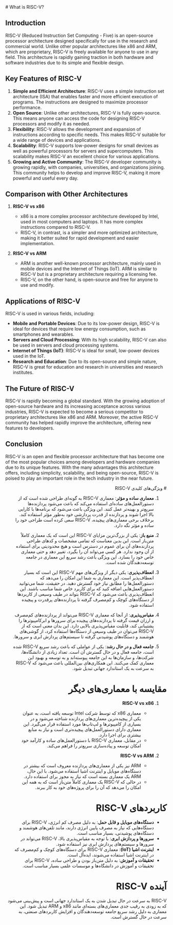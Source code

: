 <div dir="ltr">
# What is RISC-V?

## Introduction

RISC-V (Reduced Instruction Set Computing - Five) is an open-source processor architecture designed specifically for use in the research and commercial world. Unlike other popular architectures like x86 and ARM, which are proprietary, RISC-V is freely available for anyone to use in any field. This architecture is rapidly gaining traction in both hardware and software industries due to its simple and flexible design.

## Key Features of RISC-V
1. **Simple and Efficient Architecture**: RISC-V uses a simple instruction set architecture (ISA) that enables faster and more efficient execution of programs. The instructions are designed to maximize processor performance.
2. **Open Source**: Unlike other architectures, RISC-V is fully open-source. This means anyone can access the code for designing RISC-V processors and modify it as needed.
3. **Flexibility**: RISC-V allows the development and expansion of instructions according to specific needs. This makes RISC-V suitable for a wide range of devices and applications.
4. **Scalability**: RISC-V supports low-power designs for small devices as well as powerful processors for servers and supercomputers. This scalability makes RISC-V an excellent choice for various applications.
5. **Growing and Active Community**: The RISC-V developer community is growing rapidly, with companies, universities, and organizations joining. This community helps to develop and improve RISC-V, making it more powerful and useful every day.

## Comparison with Other Architectures

1. **RISC-V vs x86**
   - x86 is a more complex processor architecture developed by Intel, used in most computers and laptops. It has more complex instructions compared to RISC-V.
   - RISC-V, in contrast, is a simpler and more optimized architecture, making it better suited for rapid development and easier implementation.
   
2. **RISC-V vs ARM**
   - ARM is another well-known processor architecture, mainly used in mobile devices and the Internet of Things (IoT). ARM is similar to RISC-V but is a proprietary architecture requiring a licensing fee.
   - RISC-V, on the other hand, is open-source and free for anyone to use and modify.

## Applications of RISC-V
RISC-V is used in various fields, including:
- **Mobile and Portable Devices**: Due to its low-power design, RISC-V is ideal for devices that require low energy consumption, such as smartphones and wearables.
- **Servers and Cloud Processing**: With its high scalability, RISC-V can also be used in servers and cloud processing systems.
- **Internet of Things (IoT)**: RISC-V is ideal for small, low-power devices used in the IoT.
- **Research and Education**: Due to its open-source and simple nature, RISC-V is great for education and research in universities and research institutes.

## The Future of RISC-V
RISC-V is rapidly becoming a global standard. With the growing adoption of open-source hardware and its increasing acceptance across various industries, RISC-V is expected to become a serious competitor to proprietary architectures like x86 and ARM. Moreover, the active RISC-V community has helped rapidly improve the architecture, offering new features to developers.

## Conclusion
RISC-V is an open and flexible processor architecture that has become one of the most popular choices among developers and hardware companies due to its unique features. With the many advantages this architecture offers, including simplicity, scalability, and being open-source, RISC-V is poised to play an important role in the tech industry in the near future.
</div>

<div dir="rtl">
# ویژگی‌های کلیدی RISC-V

1. **معماری ساده و مؤثر**: معماری RISC-V به گونه‌ای طراحی شده است که از دستورالعمل‌های ساده‌ای استفاده می‌کند که باعث می‌شود پردازنده‌ها سریع‌تر و بهینه‌تر عمل کنند. این ویژگی باعث می‌شود که برنامه‌ها با کارایی بالا اجرا شوند و پردازنده از قدرت پردازشی خود به‌طور مؤثر استفاده کند. برخلاف برخی معماری‌های پیچیده، RISC-V سعی کرده است طراحی خود را ساده و مؤثر نگه دارد.
  
2. **منبع باز**: یکی از بزرگ‌ترین مزایای RISC-V این است که یک معماری کاملاً متن‌باز است. این بدین معناست که تمامی مشخصات و کدهای طراحی پردازنده‌های آن برای عموم در دسترس است و هیچ محدودیتی برای استفاده از آن وجود ندارد. هر کسی می‌تواند آن را بگیرد، تغییر دهد و حتی معماری خاص خود را بسازد. این ویژگی باعث رشد سریع این معماری در جامعه توسعه‌دهندگان شده است.

3. **انعطاف‌پذیری**: یکی دیگر از ویژگی‌های مهم RISC-V این است که بسیار انعطاف‌پذیر است. این معماری به شما این امکان را می‌دهد که دستورالعمل‌ها را مطابق نیاز خود گسترش دهید. در حقیقت، شما می‌توانید دستورالعمل‌هایی اضافه کنید که برای کاربرد خاص شما مناسب باشند. این انعطاف‌پذیری باعث می‌شود که RISC-V بتواند در طیف وسیعی از کاربردها از دستگاه‌های کوچک و کم‌مصرف گرفته تا پردازنده‌های پرقدرت و پیچیده استفاده شود.

4. **مقیاس‌پذیری**: از آنجا که معماری RISC-V می‌تواند از پردازنده‌های کم‌مصرف و ارزان قیمت گرفته تا پردازنده‌های پیچیده برای سرورها و ابرکامپیوترها را پشتیبانی کند، قابلیت مقیاس‌پذیری بالایی دارد. این بدان معنی است که از RISC-V می‌توان در طیف وسیعی از دستگاه‌ها استفاده کرد، از گوشی‌های هوشمند و دستگاه‌های پوشیدنی گرفته تا سیستم‌های پردازش ابری و سرورها.

5. **جامعه فعال و در حال رشد**: یکی از عواملی که باعث رشد سریع RISC-V شده است، جامعه فعال و در حال گسترش آن است. تعداد زیادی از دانشگاه‌ها، شرکت‌ها، و سازمان‌ها به این جامعه پیوسته‌اند و به توسعه و بهبود این معماری کمک می‌کنند. این همکاری‌های بین‌المللی باعث می‌شود که RISC-V به سرعت به یک استاندارد جهانی تبدیل شود.

# مقایسه با معماری‌های دیگر

1. **RISC-V vs x86**
   - معماری x86 که توسط شرکت Intel توسعه یافته است، به عنوان یکی از پیچیده‌ترین معماری‌های پردازنده شناخته می‌شود و در بسیاری از کامپیوترها و لپ‌تاپ‌ها مورد استفاده قرار می‌گیرد. این معماری دارای دستورالعمل‌های پیچیده‌تری است و نیاز به منابع بیشتری برای اجرا دارد.
   - در مقابل، معماری RISC-V با دستورالعمل‌های ساده و کارآمد خود امکان توسعه و پیاده‌سازی سریع‌تر را فراهم می‌کند.

2. **RISC-V vs ARM**
   - ARM نیز یکی از معماری‌های پردازنده معروف است که بیشتر در دستگاه‌های موبایل و اینترنت اشیا استفاده می‌شود. با این حال، ARM یک معماری بسته است که نیاز به مجوز برای استفاده دارد.
   - در حالی که RISC-V یک معماری کاملاً متن‌باز است که به همه این امکان را می‌دهد که آن را برای پروژه‌های خود به کار ببرند.

# کاربردهای RISC-V

- **دستگاه‌های موبایل و قابل حمل**: به دلیل مصرف کم انرژی، RISC-V برای دستگاه‌هایی که نیاز به مصرف پایین انرژی دارند، مانند تلفن‌های هوشمند و دستگاه‌های پوشیدنی، بسیار مناسب است.
- **سرورها و پردازش ابری**: با توجه به مقیاس‌پذیری بالا، RISC-V می‌تواند در سرورها و سیستم‌های پردازش ابری نیز استفاده شود.
- **اینترنت اشیا (IoT)**: معماری RISC-V برای دستگاه‌های کوچک و کم‌مصرف که در اینترنت اشیا استفاده می‌شوند، ایده‌آل است.
- **تحقیقات و آموزش**: به دلیل متن‌باز بودن و طراحی ساده، RISC-V برای تحقیقات و آموزش در دانشگاه‌ها و موسسات علمی بسیار مناسب است.

# آینده RISC-V
RISC-V به سرعت در حال تبدیل شدن به یک استاندارد جهانی است و پیش‌بینی می‌شود که به زودی به رقیب جدی معماری‌های بسته‌ای مانند x86 و ARM تبدیل شود. این معماری به دلیل رشد سریع جامعه توسعه‌دهندگان و افزایش کاربردهای صنعتی، به سرعت در حال گسترش است.


</div>

